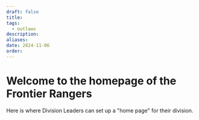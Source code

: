 ```yaml
---
draft: false
title: 
tags:
  - outlaws
description: 
aliases: 
date: 2024-11-06
order:
---
```

# Welcome to the homepage of the Frontier Rangers
Here is where Division Leaders can set up a "home page" for their division.
